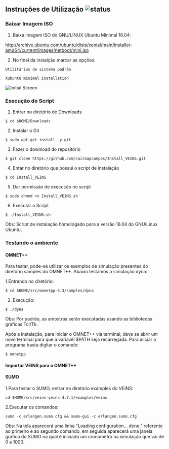 

## Instruções de Utilização ![status](https://img.shields.io/readthedocs/pip.svg)

### Baixar Imagem ISO

1. Baixa imagem ISO do GNU/LINUX Ubuntu Minimal 16.04:

http://archive.ubuntu.com/ubuntu/dists/xenial/main/installer-amd64/current/images/netboot/mini.iso


2. No final da instalção marcar as opções:

`Utilitários de sistema padrão`

`Xubuntu minimal installation`


![Initial Screen](https://github.com/cairoapcampos/Install_VEINS/raw/master/img.png)

### Execução do Script

1. Entrar no diretório de Downloads

`$ cd $HOME/Downloads`

2. Instalar o Git

`$ sudo apt-get install -y git`

3. Fazer o download do repositório

`$ git clone https://github.com/cairoapcampos/Install_VEINS.git`

4. Entar no diretório que possui o script de instalação

`$ cd Install_VEINS`

5. Dar permissão de execução no script

`$ sudo chmod +x Install_VEINS.sh`

6. Executar o Script

`$ ./Install_VEINS.sh`


Obs: Script de instalação homologado para a versão 16.04 do GNU/Linux Ubuntu.


### Testando o ambiente

#### OMNET++

Para testar, pode-se utilizar os exemplos de simulação presentes do diretório samples do OMNET++. Abaixo testamos a simulação dyna:

1.Entrando no diretório:

`$ cd $HOME/src/omnetpp-5.3/samples/dyna`

2. Execução:

`$ ./dyna`

Obs: Por padrão, as amostras serão executadas usando as bibliotecas gráficas Tcl/Tk.

Após a instalação, para iniciar o OMNET++ via terminal, deve se abrir um novo terminal para que a variavél $PATH seja recarregada. Para iniciar o programa basta digitar o comando:

`$ omnetpp`

#### Importar VEINS para o OMNET++


#### SUMO

1.Para testar o SUMO, entrar no diretório examples do VEINS:

`cd $HOME/src/veins-veins-4.7.1/examples/veins`

2.Executar os comandos: 

`sumo -c erlangen.sumo.cfg && sumo-gui -c erlangen.sumo.cfg`

Obs: Na tela aparecerá uma linha "Loading configuration... done." referente ao primeiro e ao segundo comando, em seguida aparecerá uma janela gráfica do SUMO na qual é iniciado um cronometro na simulação que vai de 0 a 1000.



